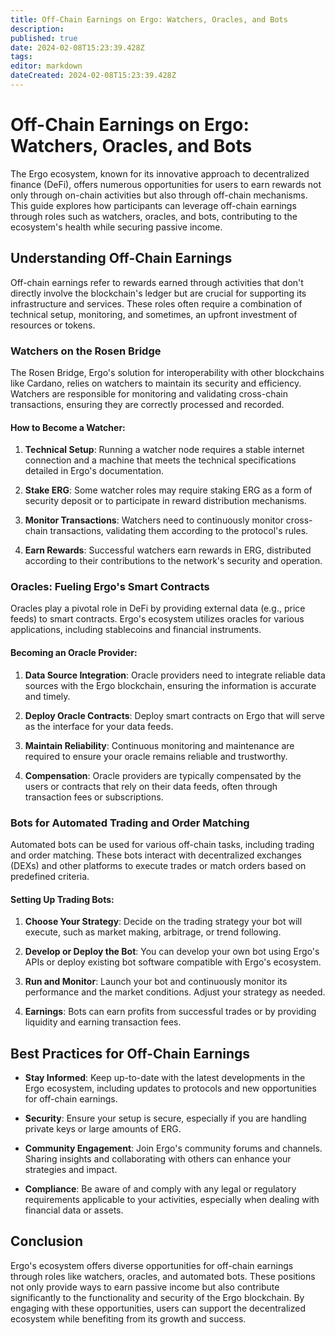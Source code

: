 ```yaml
---
title: Off-Chain Earnings on Ergo: Watchers, Oracles, and Bots
description: 
published: true
date: 2024-02-08T15:23:39.428Z
tags: 
editor: markdown
dateCreated: 2024-02-08T15:23:39.428Z
---
```


# Off-Chain Earnings on Ergo: Watchers, Oracles, and Bots

The Ergo ecosystem, known for its innovative approach to decentralized finance (DeFi), offers numerous opportunities for users to earn rewards not only through on-chain activities but also through off-chain mechanisms. This guide explores how participants can leverage off-chain earnings through roles such as watchers, oracles, and bots, contributing to the ecosystem's health while securing passive income.

## Understanding Off-Chain Earnings

Off-chain earnings refer to rewards earned through activities that don't directly involve the blockchain's ledger but are crucial for supporting its infrastructure and services. These roles often require a combination of technical setup, monitoring, and sometimes, an upfront investment of resources or tokens.

### Watchers on the Rosen Bridge

The Rosen Bridge, Ergo's solution for interoperability with other blockchains like Cardano, relies on watchers to maintain its security and efficiency. Watchers are responsible for monitoring and validating cross-chain transactions, ensuring they are correctly processed and recorded.

#### How to Become a Watcher:
1. **Technical Setup**: Running a watcher node requires a stable internet connection and a machine that meets the technical specifications detailed in Ergo's documentation.
   
2. **Stake ERG**: Some watcher roles may require staking ERG as a form of security deposit or to participate in reward distribution mechanisms.
   
3. **Monitor Transactions**: Watchers need to continuously monitor cross-chain transactions, validating them according to the protocol's rules.

4. **Earn Rewards**: Successful watchers earn rewards in ERG, distributed according to their contributions to the network's security and operation.

### Oracles: Fueling Ergo's Smart Contracts

Oracles play a pivotal role in DeFi by providing external data (e.g., price feeds) to smart contracts. Ergo's ecosystem utilizes oracles for various applications, including stablecoins and financial instruments.

#### Becoming an Oracle Provider:
1. **Data Source Integration**: Oracle providers need to integrate reliable data sources with the Ergo blockchain, ensuring the information is accurate and timely.
   
2. **Deploy Oracle Contracts**: Deploy smart contracts on Ergo that will serve as the interface for your data feeds.
   
3. **Maintain Reliability**: Continuous monitoring and maintenance are required to ensure your oracle remains reliable and trustworthy.
   
4. **Compensation**: Oracle providers are typically compensated by the users or contracts that rely on their data feeds, often through transaction fees or subscriptions.

### Bots for Automated Trading and Order Matching

Automated bots can be used for various off-chain tasks, including trading and order matching. These bots interact with decentralized exchanges (DEXs) and other platforms to execute trades or match orders based on predefined criteria.

#### Setting Up Trading Bots:
1. **Choose Your Strategy**: Decide on the trading strategy your bot will execute, such as market making, arbitrage, or trend following.
   
2. **Develop or Deploy the Bot**: You can develop your own bot using Ergo's APIs or deploy existing bot software compatible with Ergo's ecosystem.
   
3. **Run and Monitor**: Launch your bot and continuously monitor its performance and the market conditions. Adjust your strategy as needed.

4. **Earnings**: Bots can earn profits from successful trades or by providing liquidity and earning transaction fees.

## Best Practices for Off-Chain Earnings

- **Stay Informed**: Keep up-to-date with the latest developments in the Ergo ecosystem, including updates to protocols and new opportunities for off-chain earnings.
  
- **Security**: Ensure your setup is secure, especially if you are handling private keys or large amounts of ERG.
  
- **Community Engagement**: Join Ergo's community forums and channels. Sharing insights and collaborating with others can enhance your strategies and impact.

- **Compliance**: Be aware of and comply with any legal or regulatory requirements applicable to your activities, especially when dealing with financial data or assets.

## Conclusion

Ergo's ecosystem offers diverse opportunities for off-chain earnings through roles like watchers, oracles, and automated bots. These positions not only provide ways to earn passive income but also contribute significantly to the functionality and security of the Ergo blockchain. By engaging with these opportunities, users can support the decentralized ecosystem while benefiting from its growth and success.